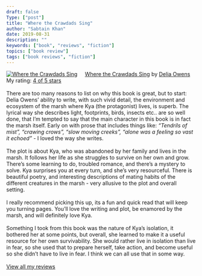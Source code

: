 ```yaml
---
draft: false
Type: ["post"]
title: "Where the Crawdads Sing"
author: "Sabtain Khan"
date: 2019-08-31
description: ""
keywords: ["book", "reviews", "fiction"]
topics: ["book review"]
tags: ["book reviews", "fiction"]
---
```



<a href="https://www.goodreads.com/book/show/37703550-where-the-crawdads-sing" style="float: left; padding-right: 20px"><img border="0" alt="Where the Crawdads Sing" src="https://i.gr-assets.com/images/S/compressed.photo.goodreads.com/books/1563462890l/37703550._SX98_.jpg" /></a><a href="https://www.goodreads.com/book/show/37703550-where-the-crawdads-sing">Where the Crawdads Sing</a> by <a href="https://www.goodreads.com/author/show/7043934.Delia_Owens">Delia Owens</a><br/>
My rating: <a href="https://www.goodreads.com/review/show/2947408315">4 of 5 stars</a><br /><br />
There are too many reasons to list on why this book is great, but to start: Delia Owens’ ability to write, with such vivid detail, the environment and ecosystem of the marsh where Kya (the protagonist) lives, is superb. The lyrical way she describes light, footprints, birds, insects etc.. are so well done, that I’m tempted to say that the main character in this book is in fact the marsh itself. Early on with prose that includes things like: <i>“Tendrils of mist”, “crawing crows”, “slow moving creeks”, “alone was a feeling so vast it echoed”</i> - I loved the way she writes.<br /><br />The plot is about Kya, who was abandoned by her family and lives in the marsh. It follows her life as she struggles to survive on her own and grow. There’s some learning to do, troubled romance, and there’s a mystery to solve. Kya surprises you at every turn, and she’s very resourceful. There is beautiful poetry, and interesting descriptions of mating habits of the different creatures in the marsh - very allusive to the plot and overall setting.<br /><br />I really recommend picking this up, its a fun and quick read that will keep you turning pages. You’ll love the writing and plot, be enamored by the marsh, and will definitely love Kya.<br /><br />Something I took from this book was the nature of Kya’s isolation, it bothered her at some points, but overall, she learned to make it a useful resource for her own survivability. She would rather live in isolation than live in fear, so she used that to prepare herself, take action, and become useful so she didn’t have to live in fear. I think we can all use that in some way.
<br/><br/>
<a href="https://www.goodreads.com/review/list/19015356-sabtain-khan">View all my reviews</a>
